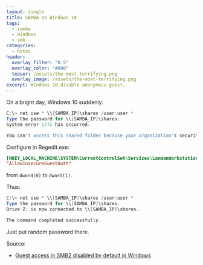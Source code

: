 ```yaml
---
layout: single
title: SAMBA on Windows 10
tags:
  - samba
  - windows
  - smb
categories:
  - notes
header:
  overlay_filter: "0.5"
  overlay_color: "#000"
  teaser: /assets/the-most-terrifying.png
  overlay_image: /assets/the-most-terrifying.png
excerpt: Windows 10 disable anonymous guest.
---
```


On a bright day, Windows 10 suddenly:

```powershell
C:\> net use * \\[SAMBA_IP]\shares /user:user *
Type the password for \\[SAMBA_IP]\shares:
System error 1272 has occurred.

You can't access this shared folder because your organization's security policies block unauthenticated guest access. These policies help protect your PC from unsafe or malicious devices on the network.

```

Configure in Regedit.exe:

```ini
[HKEY_LOCAL_MACHINE\SYSTEM\CurrentControlSet\Services\LanmanWorkstation\Parameters]
"AllowInsecureGuestAuth"
```

from `dword(0)` to `dword(1)`.

Thus:

```powershell
C:\> net use * \\[SAMBA_IP]\shares /user:user *
Type the password for \\[SAMBA_IP]\shares:
Drive Z: is now connected to \\[SAMBA_IP]\shares.

The command completed successfully.

```

Just put random password there.

Source:
* [Guest access in SMB2 disabled by default in Windows](https://support.microsoft.com/en-us/help/4046019/guest-access-in-smb2-disabled-by-default-in-windows-10-and-windows-ser)

